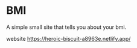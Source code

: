 # BMI
A simple small site that tells you about your bmi.

website https://heroic-biscuit-a8963e.netlify.app/
